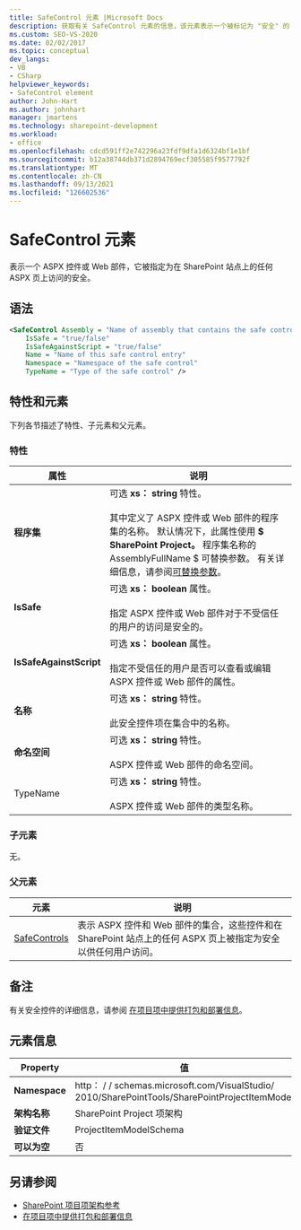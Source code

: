 ```yaml
---
title: SafeControl 元素 |Microsoft Docs
description: 获取有关 SafeControl 元素的信息，该元素表示一个被标记为 "安全" 的 aspx 控件或 web 部件，以便用户在 SharePoint 站点的 ASPX 页上访问。
ms.custom: SEO-VS-2020
ms.date: 02/02/2017
ms.topic: conceptual
dev_langs:
- VB
- CSharp
helpviewer_keywords:
- SafeControl element
author: John-Hart
ms.author: johnhart
manager: jmartens
ms.technology: sharepoint-development
ms.workload:
- office
ms.openlocfilehash: cdcd591ff2e742296a23fdf9dfa1d6324bf1e1bf
ms.sourcegitcommit: b12a38744db371d2894769ecf305585f9577792f
ms.translationtype: MT
ms.contentlocale: zh-CN
ms.lasthandoff: 09/13/2021
ms.locfileid: "126602536"
---
```

# <a name="safecontrol-element"></a>SafeControl 元素
  表示一个 ASPX 控件或 Web 部件，它被指定为在 SharePoint 站点上的任何 ASPX 页上访问的安全。

## <a name="syntax"></a>语法

```xml
<SafeControl Assembly = "Name of assembly that contains the safe control"
    IsSafe = "true/false"
    IsSafeAgainstScript = "true/false"
    Name = "Name of this safe control entry"
    Namespace = "Namespace of the safe control"
    TypeName = "Type of the safe control" />
```

## <a name="attributes-and-elements"></a>特性和元素
 下列各节描述了特性、子元素和父元素。

### <a name="attributes"></a>特性

|属性|说明|
|---------------|-----------------|
|**程序集**|可选 **xs： string** 特性。<br /><br /> 其中定义了 ASPX 控件或 Web 部件的程序集的名称。 默认情况下，此属性使用 **$ SharePoint Project。** 程序集名称的 AssemblyFullName $ 可替换参数。 有关详细信息，请参阅[可替换参数](../sharepoint/replaceable-parameters.md)。|
|**IsSafe**|可选 **xs： boolean** 属性。<br /><br /> 指定 ASPX 控件或 Web 部件对于不受信任的用户的访问是安全的。|
|**IsSafeAgainstScript**|可选 **xs： boolean** 属性。<br /><br /> 指定不受信任的用户是否可以查看或编辑 ASPX 控件或 Web 部件的属性。|
|**名称**|可选 **xs： string** 特性。<br /><br /> 此安全控件项在集合中的名称。|
|**命名空间**|可选 **xs： string** 特性。<br /><br /> ASPX 控件或 Web 部件的命名空间。|
|TypeName|可选 **xs： string** 特性。<br /><br /> ASPX 控件或 Web 部件的类型名称。|

### <a name="child-elements"></a>子元素
 无。

### <a name="parent-elements"></a>父元素

|元素|说明|
|-------------|-----------------|
|[SafeControls](../sharepoint/safecontrols-element.md)|表示 ASPX 控件和 Web 部件的集合，这些控件和在 SharePoint 站点上的任何 ASPX 页上被指定为安全以供任何用户访问。|

## <a name="remarks"></a>备注
 有关安全控件的详细信息，请参阅 [在项目项中提供打包和部署信息](../sharepoint/providing-packaging-and-deployment-information-in-project-items.md)。

## <a name="element-information"></a>元素信息

|Property|值|
|-|-|
|**Namespace**|http： \/ \/ schemas.microsoft.com/VisualStudio/<br>2010/SharePointTools/SharePointProjectItemModel|
|**架构名称**|SharePoint Project 项架构|
|**验证文件**|ProjectItemModelSchema|
|**可以为空**|否|

## <a name="see-also"></a>另请参阅
- [SharePoint 项目项架构参考](../sharepoint/sharepoint-project-item-schema-reference.md)
- [在项目项中提供打包和部署信息](../sharepoint/providing-packaging-and-deployment-information-in-project-items.md)

